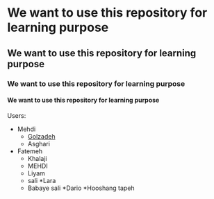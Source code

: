 # We want to use this repository for learning purpose

## We want to use this repository for learning purpose

### We want to use this repository for learning purpose

#### We want to use this repository for learning purpose

Users:
  * Mehdi
      * [Golzadeh](https://mehdigolzadeh.com/)
      * Asghari
  * Fatemeh
      * Khalaji
      * MEHDI
      * Liyam
	* sali
	*Lara
	* Babaye sali
      	*Dario
	*Hooshang tapeh
